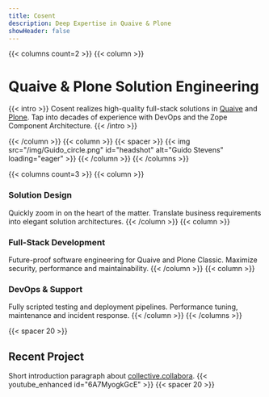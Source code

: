 ```yaml
---
title: Cosent
description: Deep Expertise in Quaive & Plone
showHeader: false
---
```


{{< columns count=2 >}}
{{< column >}}
# Quaive & Plone Solution Engineering

{{< intro >}}
Cosent realizes high-quality full-stack solutions in [Quaive](https://quaive.com) and [Plone](https://plone.com).
Tap into decades of experience with DevOps and the Zope Component Architecture.
{{< /intro >}}

{{< /column >}}
{{< column >}}
{{< spacer >}}
{{< img src="/img/Guido_circle.png" id="headshot" alt="Guido Stevens" loading="eager" >}}
{{< /column >}}
{{< /columns >}}

{{< columns count=3 >}}
{{< column >}}

### Solution Design
Quickly zoom in on the heart of the matter.
Translate business requirements into elegant solution architectures.
{{< /column >}}
{{< column >}}

### Full-Stack Development
Future-proof software engineering for Quaive and Plone Classic.
Maximize security, performance and maintainability.
{{< /column >}}
{{< column >}}

### DevOps & Support
Fully scripted testing and deployment pipelines.
Performance tuning, maintenance and incident response.
{{< /column >}}
{{< /columns >}}

{{< spacer 20 >}}

## Recent Project
Short introduction paragraph about [collective.collabora](https://github.com/collective.collective.collabora).
{{< youtube_enhanced id="6A7MyogkGcE" >}}
{{< spacer 20 >}}


